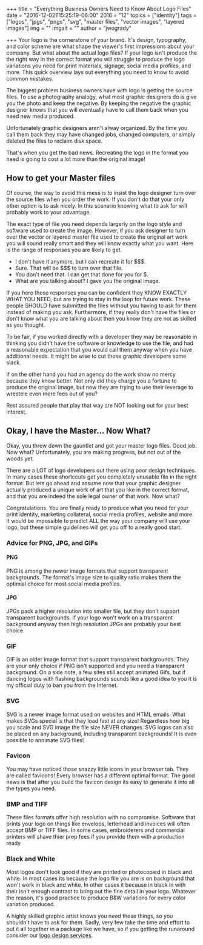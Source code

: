+++
title = "Everything Business Owners Need to Know About Logo Files"
date = "2016-12-02T15:25:19-06:00"
2016 = "12"
topics = ["identity"]
tags = ["logos", "jpgs", "pngs", "svg", "master files", "vector images", "layered images"]
img = ""
imgalt = ""
author = "jwogrady"

+++
Your logo is the cornerstone of your brand. It's design, typography, and color scheme are what shape the viewer's first impressions about your company. But what about the actual logo files? If your logo isn't produce the the right way in the correct format you will struggle to produce the logo variations you need for print materials, signage, social media profiles, and more. This quick overview lays out everything you need to know to avoid common mistakes.
<!--more-->

The biggest problem business owners have with logo is getting the source files. To use a photography analogy, what most graphic designers do is give you the photo and keep the negative. By keeping the negative the graphic designer knows that you will eventually have to call them back when you need new media produced.

Unfortunately graphic designers aren't alway organized. By the time you call them back they may have changed jobs, changed computers, or simply deleted the files to reclaim disk space.

That's when you get the bad news. Recreating the logo in the format you need is going to cost a lot more than the original image!

## How to get your Master files
Of course, the way to avoid this mess is to insist the logo designer turn over the source files when you order the work. If you don't do that your only other option is to ask nicely. In this scenario knowing what to ask for will probably work to your advantage.

The exact type of file you need depends largerly on the logo style and software used to create the image. However, if you ask designer to turn over the vector or layered master file used to create the original art work you will sound really smart and they will know exactly what you want. Here is the range of responses you are likely to get.

-   I don't have it anymore, but I can recreate it for $$$.
-   Sure. That will be $$$ to turn over that file.
-   You don't need that. I can get that done for you for $.
-   What are you talking about? I gave you the original image.

If you here those responses you can be confident they KNOW EXACTLY WHAT YOU NEED, but are trying to stay in the loop for future work. These people SHOULD have submitted the files without you having to ask for them instead of making you ask. Furthermore, if they really don't have the files or don't know what you are talking about then you know they are not as skilled as you thought.

To be fair, if you worked directly with a developer they may be reasonable in thinking you didn't have the software or knowledge to use the file, and had a reasonable expectation that you would call them anyway when you have additional needs. It might be wise to cut those graphic developers some slack.

If on the other hand you had an agency do the work show no mercy because they know better. Not only did they charge you a fortune to produce the original image, but now they are trying to use their leverage to wrestele even more fees out of you?

Rest assured people that play that way are NOT looking out for your best interest.

## Okay, I have the Master... Now What?
Okay, you threw down the gauntlet and got your master logo files. Good job. Now what? Unfortunately, you are making progress, but not out of the woods yet.

There are a LOT of logo developers out there using poor design techniques. In many cases these shortccuts get you completely unusable file in the right format. But lets go ahead and assume now that your graphic designer actually produced a unique work of art that you like in the correct format, and that you are indeed the sole legal owner of that work. Now what?

Congratulations. You are finally ready to produce what you need for your print identity, marketing collateral, social media profiles, website and more. It would be impossible to predict ALL the way your company will use your logo, but these simple guidelines will get you off to a really good start.

### Advice for PNG, JPG, and GIFs

#### PNG
PNG is among the newer image formats that support transparent backgrounds. The format's image size to quality ratio makes them the optimial choice for most social media profiles.

#### JPG
JPGs pack a higher resolution into smaller file, but they don't support transparent backgrounds. If your logo won't work on a transparent background anyway then high resolution JPGs are probably your best choice.

### GIF
GIF is an older image format that support transparent backgrounds. They are your only choice if PNG isn't supported and you need a transparent background. On a side note, a few sites still accept animated Gifs, but if dancing logos with flashing backgrounds sounds like a good idea to you it is my official duty to ban you from the Internet.

### SVG
SVG is a newer image format used on websites and HTML emails. What makes SVGs special is that they load fast at any size! Regardless how big you scale and SVG image the file size NEVER changes. SVG logos can also be placed on any background, including transparent backgrounds! It is even possible to annimate SVG files!

### Favicon
You may have noticed those snazzy little icons in your browser tab. They are called favicons! Every browser has a different optimal format. The good news is that after you build the favicon design its easy to generate it into all the types you need.

### BMP and TIFF
These files formats offer high resolution with no compromise. Software that prints your logo on things like envelops, letterhead and invoices will often accept BMP or TIFF files. In some cases, embroiderers and commercial printers will shave thier prep fees if you provide them with a production ready

### Black and White
Most logos don't look good if they are printed or photocopied in black and white. In most cases its because the logo file you are is on background that won't work in black and white. In other cases it because in black in with their isn't enough contrast to bring out the fine detail in your logo. Whatever the reason, it's good practice to produce B&W variations for every color variation produced.

A highly skilled graphic artist knows you need these things, so you shouldn't have to ask for them. Sadly, very few take the time and effort to put it all together in a package like we have, so if you getting the runaround consider our [logo design services]('service/identity/logo-design/').

